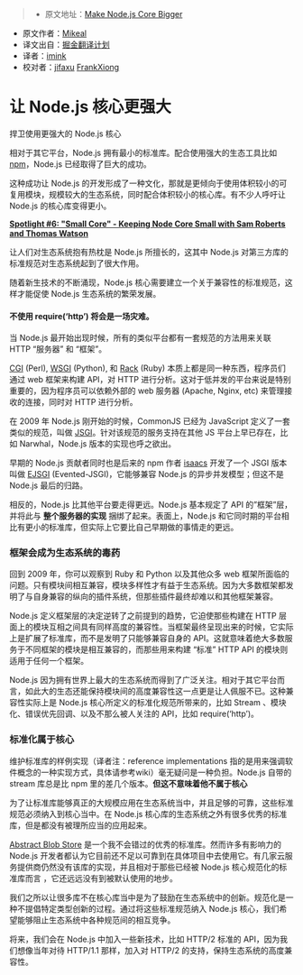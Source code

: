 > * 原文地址：[Make Node.js Core Bigger](https://medium.com/node-js-javascript/make-node-js-core-bigger-97ca7ef62b77#.7ofxzzhpt)
* 原文作者：[Mikeal](https://medium.com/@mikeal?source=post_header_lockup)
* 译文出自：[掘金翻译计划](https://github.com/xitu/gold-miner)
* 译者：[imink](http://github.com/imink)
* 校对者：[jifaxu](https://github.com/jifaxu) [FrankXiong](https://github.com/FrankXiong)

# 让 Node.js 核心更强大 #

捍卫使用更强大的 Node.js 核心

相对于其它平台，Node.js 拥有最小的标准库。配合使用强大的生态工具比如 [npm](https://npmjs.org/)，Node.js 已经取得了巨大的成功。

这种成功让 Node.js 的开发形成了一种文化，那就是更倾向于使用体积较小的可复用模块，规模较大的生态系统，同时配合体积较小的核心库。有不少人呼吁让 Node.js 的核心库变得更小。

[**Spotlight #6: "Small Core" - Keeping Node Core Small with Sam Roberts and Thomas Watson**](https://changelog.com/spotlight/6) 

让人们对生态系统抱有热枕是 Node.js 所擅长的，这其中 Node.js 对第三方库的标准规范对生态系统起到了很大作用。

随着新生技术的不断涌现，Node.js 核心需要建立一个关于兼容性的标准规范，这样才能促使 Node.js 生态系统的繁荣发展。

#### 不使用 require(‘http’) 将会是一场灾难。 ####

当 Node.js 最开始出现时候，所有的类似平台都有一套规范的方法用来关联 HTTP “服务器” 和 “框架”。

[CGI](https://www.w3.org/CGI/) (Perl), [WSGI](https://en.wikipedia.org/wiki/Web_Server_Gateway_Interface) (Python), 和 [Rack](https://en.wikipedia.org/wiki/Rack_%28web_server_interface%29) (Ruby) 本质上都是同一种东西，程序员们通过 web 框架来构建 API，对 HTTP 进行分析。这对于低并发的平台来说是特别重要的，因为程序员可以依赖外部的 web 服务器 (Apache, Nginx, etc) 来管理接收的连接，同时对 HTTP 进行分析。

在 2009 年 Node.js 刚开始的时候，CommonJS 已经为 JavaScript 定义了一套类似的规范，叫做 [JSGI](http://wiki.commonjs.org/wiki/JSGI)。针对该规范的服务支持在其他 JS 平台上早已存在，比如 Narwhal，Node.js 版本的实现也呼之欲出。

早期的 Node.js 贡献者同时也是后来的 npm 作者 [isaacs](https://github.com/isaacs) 开发了一个 JSGI 版本叫做 [EJSGI](https://github.com/isaacs/ejsgi) (Evented-JSGI)，它能够兼容 Node.js 的异步并发模型；但这不是 Node.js 最后的归路。

相反的，Node.js 比其他平台要走得更远。Node.js 基本规定了 API 的”框架”层，并将此与 **整个服务器的实现** 捆绑了起来。表面上，Node.js 和它同时期的平台相比有更小的标准库，但实际上它要比自己早期做的事情走的更远。

### 框架会成为生态系统的毒药 ###

回到 2009 年，你可以观察到 Ruby 和 Python 以及其他众多 web 框架所面临的问题。只有模块间相互兼容，模块多样性才有益于生态系统。因为大多数框架都发明了与自身兼容的纵向的插件系统，但那些插件最终却难以和其他框架兼容。

Node.js 定义框架层的决定逆转了之前提到的趋势，它迫使那些构建在 HTTP 层面上的模块互相之间具有同样高度的兼容性。当框架最终呈现出来的时候，它实际上是扩展了标准库，而不是发明了只能够兼容自身的 API。这就意味着绝大多数服务于不同框架的模块是相互兼容的，而那些用来构建 “标准” HTTP API 的模块则适用于任何一个框架。

Node.js 因为拥有世界上最大的生态系统而得到了广泛关注。相对于其它平台而言，如此大的生态还能保持模块间的高度兼容性这一点更是让人佩服不已。这种兼容性实际上是 Node.js 核心所定义的标准化规范所带来的，比如 Stream 、模块化、错误优先回调、以及不那么被人关注的 API，比如 require(‘http’)。

### 标准化属于核心 ###

维护标准库的样例实现（译者注：reference implementations 指的是用来强调软件概念的一种实现方式，具体请参考wiki）毫无疑问是一种负担。Node.js 自带的 stream 库总是比 npm 里的差几个版本。**但这不意味着他不属于核心**

为了让标准库能够真正的大规模应用在生态系统当中，并且足够的可靠，这些标准规范必须纳入到核心当中。在 Node.js 核心库的生态系统之外有很多优秀的标准库，但是都没有被理所应当的应用起来。

[Abstract Blob Store](https://github.com/maxogden/abstract-blob-store) 是一个我不会错过的优秀的标准库。然而许多有影响力的 Node.js 开发者都认为它目前还不足以可靠到在具体项目中去使用它。有几家云服务提供商仍然没有该库的实现，并且相对于那些已经被 Node.js 核心规范化的标准库而言 ，它还远远没有到被默认使用的地步。

我们之所以让很多库不在核心库当中是为了鼓励在生态系统中的创新。规范化是一种不提倡特定类型创新的过程。通过将这些标准规范纳入 Node.js 核心，我们希望能够阻止生态系统中各种规范间的相互竞争。

将来，我们会在 Node.js 中加入一些新技术，比如 HTTP/2 标准的 API，因为我们想像当年对待 HTTP/1.1 那样，加入对 HTTP/2 的支持，保持生态系统的高度兼容性。
